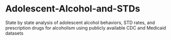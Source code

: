 # Adolescent-Alcohol-and-STDs
State by state analysis of adolescent alcohol behaviors, STD rates, and prescription drugs for alcoholism using publicly available CDC and Medicaid datasets 
